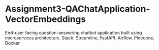 # Assignment3-QAChatApplication-VectorEmbeddings
End-user facing question-answering chatbot application built using microservices architecture. Stack: Streamline, FastAPI, Airflow, Pinecone, Docker

